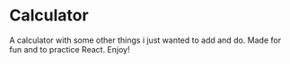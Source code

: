 # Calculator
A calculator with some other things i just wanted to add and do.
Made for fun and to practice React. 
Enjoy!
